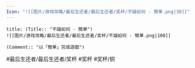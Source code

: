 ```yaml
---
Icon: "![[图片/游戏攻略/最后生还者/最后生还者/奖杯/不論如何 - 簡單.png|30]]"
---
```

```ad-common-bronze-trophy
title: (Title:: "不論如何 - 簡單")
![[图片/游戏攻略/最后生还者/最后生还者/奖杯/不論如何 - 簡單.png|100]]

(Comment:: "以「簡單」完成遊戲")
```

#最后生还者/最后生还者/奖杯 #奖杯 #奖杯/铜
